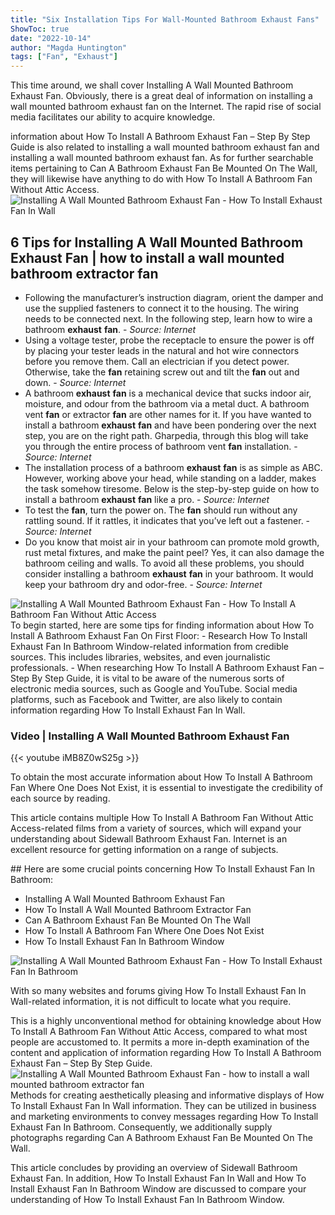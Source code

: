 ```yaml
---
title: "Six Installation Tips For Wall-Mounted Bathroom Exhaust Fans"
ShowToc: true 
date: "2022-10-14"
author: "Magda Huntington" 
tags: ["Fan", "Exhaust"]
---
```


	
This time around, we shall cover Installing A Wall Mounted Bathroom Exhaust Fan. Obviously, there is a great deal of information on installing a wall mounted bathroom exhaust fan on the Internet. The rapid rise of social media facilitates our ability to acquire knowledge.

information about How To Install A Bathroom Exhaust Fan – Step By Step Guide is also related to installing a wall mounted bathroom exhaust fan and installing a wall mounted bathroom exhaust fan. As for further searchable items pertaining to Can A Bathroom Exhaust Fan Be Mounted On The Wall, they will likewise have anything to do with How To Install A Bathroom Fan Without Attic Access.
<img loading="lazy" src="https://external-preview.redd.it/zDCqaLRW4Z7bUAL0GE25OcCXd_NC6uiXvxQnCtIUPmo.jpg?auto=webp&s=caa8970be9b0bac0e21b2ec6aba30db2ef2d7eba" onerror="this.onerror=null;this.src='https://blogger.googleusercontent.com/img/a/AVvXsEhe7F7TRXHtjiKvHb5vS7DmnxvpHiDyoYyYvm1nHB3Qp2_w3BnM6A2eq4v7FYxCC9bfZt3a9vIMtAYEKUiaDQbHMg-ViyGmRIj39MLp0bGFfgfYw1Dc9q_H-T0wiTm3l0Uq42dETrN9eC8aGJ9_IORZsxST1AcLR7np1koOfcc7tnHa4S8Mwz_xD9d0=s16000';" alt="Installing A Wall Mounted Bathroom Exhaust Fan - How To Install Exhaust Fan In Wall" >

## 6 Tips for Installing A Wall Mounted Bathroom Exhaust Fan | how to install a wall mounted bathroom extractor fan
-   Following the manufacturer’s instruction diagram, orient the damper and use the supplied fasteners to connect it to the housing. The wiring needs to be connected next. In the following step, learn how to wire a bathroom **exhaust** **fan**. - <cite>Source: Internet</cite>
-   Using a voltage tester, probe the receptacle to ensure the power is off by placing your tester leads in the natural and hot wire connectors before you remove them. Call an electrician if you detect power. Otherwise, take the **fan** retaining screw out and tilt the **fan** out and down. - <cite>Source: Internet</cite>
-   A bathroom **exhaust** **fan** is a mechanical device that sucks indoor air, moisture, and odour from the bathroom via a metal duct. A bathroom vent **fan** or extractor **fan** are other names for it. If you have wanted to install a bathroom **exhaust** **fan** and have been pondering over the next step, you are on the right path. Gharpedia, through this blog will take you through the entire process of bathroom vent **fan** installation. - <cite>Source: Internet</cite>
-   The installation process of a bathroom **exhaust** **fan** is as simple as ABC. However, working above your head, while standing on a ladder, makes the task somehow tiresome. Below is the step-by-step guide on how to install a bathroom **exhaust** **fan** like a pro. - <cite>Source: Internet</cite>
-   To test the **fan**, turn the power on. The **fan** should run without any rattling sound. If it rattles, it indicates that you’ve left out a fastener. - <cite>Source: Internet</cite>
-   Do you know that moist air in your bathroom can promote mold growth, rust metal fixtures, and make the paint peel? Yes, it can also damage the bathroom ceiling and walls. To avoid all these problems, you should consider installing a bathroom **exhaust** **fan** in your bathroom. It would keep your bathroom dry and odor-free. - <cite>Source: Internet</cite>


<img loading="lazy" src="http://www.completemobilehomesupply.com/v/vspfiles/assets/images/sidewall4k.jpg" onerror="this.onerror=null;this.src='https://blogger.googleusercontent.com/img/a/AVvXsEhe7F7TRXHtjiKvHb5vS7DmnxvpHiDyoYyYvm1nHB3Qp2_w3BnM6A2eq4v7FYxCC9bfZt3a9vIMtAYEKUiaDQbHMg-ViyGmRIj39MLp0bGFfgfYw1Dc9q_H-T0wiTm3l0Uq42dETrN9eC8aGJ9_IORZsxST1AcLR7np1koOfcc7tnHa4S8Mwz_xD9d0=s16000';" alt="Installing A Wall Mounted Bathroom Exhaust Fan - How To Install A Bathroom Fan Without Attic Access" >
To begin started, here are some tips for finding information about How To Install A Bathroom Exhaust Fan On First Floor:
- Research How To Install Exhaust Fan In Bathroom Window-related information from credible sources. This includes libraries, websites, and even journalistic professionals.
- When researching How To Install A Bathroom Exhaust Fan – Step By Step Guide, it is vital to be aware of the numerous sorts of electronic media sources, such as Google and YouTube. Social media platforms, such as Facebook and Twitter, are also likely to contain information regarding How To Install Exhaust Fan In Wall.

### Video | Installing A Wall Mounted Bathroom Exhaust Fan
{{< youtube iMB8Z0wS25g >}} 

To obtain the most accurate information about How To Install A Bathroom Fan Where One Does Not Exist, it is essential to investigate the credibility of each source by reading.

This article contains multiple How To Install A Bathroom Fan Without Attic Access-related films from a variety of sources, which will expand your understanding about Sidewall Bathroom Exhaust Fan. Internet is an excellent resource for getting information on a range of subjects.
<script async="async" data-cfasync="false" src="//normallydemandedalter.com/fe63df3c5408708b15d8dc3d9b206b31/invoke.js"></script>
<div id="container-fe63df3c5408708b15d8dc3d9b206b31"></div>
## Here are some crucial points concerning How To Install Exhaust Fan In Bathroom:

- Installing A Wall Mounted Bathroom Exhaust Fan
- How To Install A Wall Mounted Bathroom Extractor Fan
- Can A Bathroom Exhaust Fan Be Mounted On The Wall
- How To Install A Bathroom Fan Where One Does Not Exist
- How To Install Exhaust Fan In Bathroom Window

 <img loading="lazy" src="https://www.diychatroom.com/attachments/f80/421713d1504370597-replacement-wall-mounted-bathroom-fan-20170902_151213991_ios.jpg" onerror="this.onerror=null;this.src='https://blogger.googleusercontent.com/img/a/AVvXsEhe7F7TRXHtjiKvHb5vS7DmnxvpHiDyoYyYvm1nHB3Qp2_w3BnM6A2eq4v7FYxCC9bfZt3a9vIMtAYEKUiaDQbHMg-ViyGmRIj39MLp0bGFfgfYw1Dc9q_H-T0wiTm3l0Uq42dETrN9eC8aGJ9_IORZsxST1AcLR7np1koOfcc7tnHa4S8Mwz_xD9d0=s16000';" alt="Installing A Wall Mounted Bathroom Exhaust Fan - How To Install Exhaust Fan In Bathroom" >

With so many websites and forums giving How To Install Exhaust Fan In Wall-related information, it is not difficult to locate what you require.

This is a highly unconventional method for obtaining knowledge about How To Install A Bathroom Fan Without Attic Access, compared to what most people are accustomed to. It permits a more in-depth examination of the content and application of information regarding How To Install A Bathroom Exhaust Fan – Step By Step Guide.
<img loading="lazy" src="https://cdn.shopify.com/s/files/1/0972/5538/products/cwd1-min_0d6b8de2-35a2-4e76-bff9-d12cb7167a46_grande.png?v=1571274762" onerror="this.onerror=null;this.src='https://blogger.googleusercontent.com/img/a/AVvXsEhe7F7TRXHtjiKvHb5vS7DmnxvpHiDyoYyYvm1nHB3Qp2_w3BnM6A2eq4v7FYxCC9bfZt3a9vIMtAYEKUiaDQbHMg-ViyGmRIj39MLp0bGFfgfYw1Dc9q_H-T0wiTm3l0Uq42dETrN9eC8aGJ9_IORZsxST1AcLR7np1koOfcc7tnHa4S8Mwz_xD9d0=s16000';" alt="Installing A Wall Mounted Bathroom Exhaust Fan - how to install a wall mounted bathroom extractor fan" >
Methods for creating aesthetically pleasing and informative displays of How To Install Exhaust Fan In Wall information. They can be utilized in business and marketing environments to convey messages regarding How To Install Exhaust Fan In Bathroom. Consequently, we additionally supply photographs regarding Can A Bathroom Exhaust Fan Be Mounted On The Wall.

This article concludes by providing an overview of Sidewall Bathroom Exhaust Fan. In addition, How To Install Exhaust Fan In Wall and How To Install Exhaust Fan In Bathroom Window are discussed to compare your understanding of How To Install Exhaust Fan In Bathroom Window.
	
	

